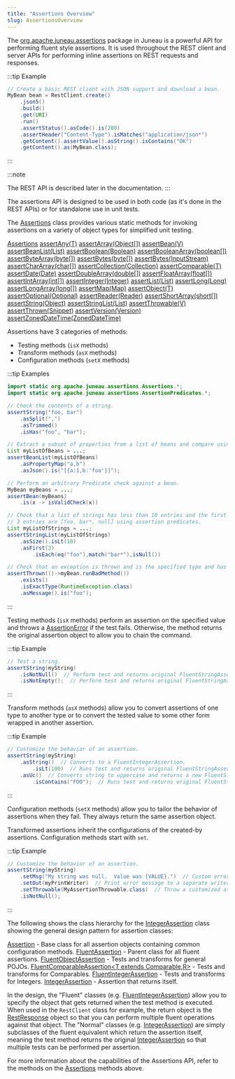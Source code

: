 ```yaml
---
title: "Assertions Overview"
slug: AssertionsOverview
---
```


The <a href="/site/apidocs/org/apache/juneau/assertions/package-summary.html" target="_blank">org.apache.juneau.assertions</a> package in Juneau is a powerful API for performing
fluent style assertions.
It is used throughout the REST client and server APIs for performing inline assertions on REST requests and responses.

:::tip Example
```java
// Create a basic REST client with JSON support and download a bean.
MyBean bean = RestClient.create()
    .json5()
    .build()
    .get(URI)
    .run()
    .assertStatus().asCode().is(200)
    .assertHeader("Content-Type").isMatches("application/json*")
    .getContent().assertValue().asString().isContains("OK")
    .getContent().as(MyBean.class);
```
:::

:::note

The REST API is described later in the documentation.
:::

The assertions API is designed to be used in both code (as it's done in the REST APIs) or for standalone use in unit
tests.

The <a href="/site/apidocs/org/apache/juneau/assertions/Assertions.html" target="_blank">Assertions</a> class provides various static methods for
invoking assertions on a variety of object types for simplified unit testing.

<tree>
<node-0><javac-class><a href="/site/apidocs/org/apache/juneau/assertions/Assertions.html" target="_blank">Assertions</a></javac-class> <javac-method><a href="/site/apidocs/org/apache/juneau/assertions/Assertions.html#assertAny(T)" target="_blank">assertAny(T)</a></javac-method> <javac-method><a href="/site/apidocs/org/apache/juneau/assertions/Assertions.html#assertArray(E[])" target="_blank">assertArray(Object[])</a></javac-method> <javac-method><a href="/site/apidocs/org/apache/juneau/assertions/Assertions.html#assertBean(T)" target="_blank">assertBean(V)</a></javac-method> <javac-method><a href="/site/apidocs/org/apache/juneau/assertions/Assertions.html#assertBeanList(java.util.List)" target="_blank">assertBeanList(List)</a></javac-method> <javac-method><a href="/site/apidocs/org/apache/juneau/assertions/Assertions.html#assertBoolean(java.lang.Boolean)" target="_blank">assertBoolean(Boolean)</a></javac-method> <javac-method><a href="/site/apidocs/org/apache/juneau/assertions/Assertions.html#assertBooleanArray(boolean[])" target="_blank">assertBooleanArray(boolean[])</a></javac-method> <javac-method><a href="/site/apidocs/org/apache/juneau/assertions/Assertions.html#assertByteArray(byte[])" target="_blank">assertByteArray(byte[])</a></javac-method> <javac-method><a href="/site/apidocs/org/apache/juneau/assertions/Assertions.html#assertBytes(byte[])" target="_blank">assertBytes(byte[])</a></javac-method> <javac-method><a href="/site/apidocs/org/apache/juneau/assertions/Assertions.html#assertBytes(byte[])" target="_blank">assertBytes(InputStream)</a></javac-method> <javac-method><a href="/site/apidocs/org/apache/juneau/assertions/Assertions.html#assertCharArray(char[])" target="_blank">assertCharArray(char[])</a></javac-method> <javac-method><a href="/site/apidocs/org/apache/juneau/assertions/Assertions.html#assertCollection(java.util.Collection)" target="_blank">assertCollection(Collection)</a></javac-method> <javac-method><a href="/site/apidocs/org/apache/juneau/assertions/Assertions.html#assertComparable(T)" target="_blank">assertComparable(T)</a></javac-method> <javac-method><a href="/site/apidocs/org/apache/juneau/assertions/Assertions.html#assertDate(java.util.Date)" target="_blank">assertDate(Date)</a></javac-method> <javac-method><a href="/site/apidocs/org/apache/juneau/assertions/Assertions.html#assertDoubleArray(double[])" target="_blank">assertDoubleArray(double[])</a></javac-method> <javac-method><a href="/site/apidocs/org/apache/juneau/assertions/Assertions.html#assertFloatArray(float[])" target="_blank">assertFloatArray(float[])</a></javac-method> <javac-method><a href="/site/apidocs/org/apache/juneau/assertions/Assertions.html#assertIntArray(int[])" target="_blank">assertIntArray(int[])</a></javac-method> <javac-method><a href="/site/apidocs/org/apache/juneau/assertions/Assertions.html#assertInteger(java.lang.Integer)" target="_blank">assertInteger(Integer)</a></javac-method> <javac-method><a href="/site/apidocs/org/apache/juneau/assertions/Assertions.html#assertList(java.util.List)" target="_blank">assertList(List)</a></javac-method> <javac-method><a href="/site/apidocs/org/apache/juneau/assertions/Assertions.html#assertLong(java.lang.Long)" target="_blank">assertLong(Long)</a></javac-method> <javac-method><a href="/site/apidocs/org/apache/juneau/assertions/Assertions.html#assertLongArray(long[])" target="_blank">assertLongArray(long[])</a></javac-method> <javac-method><a href="/site/apidocs/org/apache/juneau/assertions/Assertions.html#assertMap(java.util.Map)" target="_blank">assertMap(Map)</a></javac-method> <javac-method><a href="/site/apidocs/org/apache/juneau/assertions/Assertions.html#assertObject(T)" target="_blank">assertObject(T)</a></javac-method> <javac-method><a href="/site/apidocs/org/apache/juneau/assertions/Assertions.html#assertOptional(java.util.Optional)" target="_blank">assertOptional(Optional)</a></javac-method> <javac-method><a href="/site/apidocs/org/apache/juneau/assertions/Assertions.html#assertReader(java.io.Reader)" target="_blank">assertReader(Reader)</a></javac-method> <javac-method><a href="/site/apidocs/org/apache/juneau/assertions/Assertions.html#assertShortArray(short[])" target="_blank">assertShortArray(short[])</a></javac-method> <javac-method><a href="/site/apidocs/org/apache/juneau/assertions/Assertions.html#assertString(java.lang.Object)" target="_blank">assertString(Object)</a></javac-method> <javac-method><a href="/site/apidocs/org/apache/juneau/assertions/Assertions.html#assertStringList(java.util.List)" target="_blank">assertStringList(List)</a></javac-method> <javac-method><a href="/site/apidocs/org/apache/juneau/assertions/Assertions.html#assertThrowable(T)" target="_blank">assertThrowable(V)</a></javac-method> <javac-method><a href="/site/apidocs/org/apache/juneau/assertions/Assertions.html#assertThrown(org.apache.juneau.common.utils.Snippet)" target="_blank">assertThrown(Snippet)</a></javac-method> <javac-method><a href="/site/apidocs/org/apache/juneau/assertions/Assertions.html#assertVersion(org.apache.juneau.Version)" target="_blank">assertVersion(Version)</a></javac-method> <javac-method><a href="/site/apidocs/org/apache/juneau/assertions/Assertions.html#assertZonedDateTime(java.time.ZonedDateTime)" target="_blank">assertZonedDateTime(ZonedDateTime)</a></javac-method></node-0>
</tree>

Assertions have 3 categories of methods:

- Testing methods (`isX` methods)
- Transform methods (`asX` methods)
- Configuration methods (`setX` methods)

:::tip Examples
```java
import static org.apache.juneau.assertions.Assertions.*;
import static org.apache.juneau.assertions.AssertionPredicates.*;

// Check the contents of a string.
assertString("foo, bar")
    .asSplit(",")
    .asTrimmed()
    .isHas("foo", "bar");

// Extract a subset of properties from a list of beans and compare using JSON5.
List myListOfBeans = ...;
assertBeanList(myListOfBeans)
    .asPropertyMap("a,b")
    .asJson().is("[{a:1,b:'foo'}]");

// Perform an arbitrary Predicate check against a bean.
MyBean myBeans = ...;
assertBean(myBeans)
    .is(x -> isValidCheck(x))

// Check that a list of strings has less than 10 entries and the first
// 3 entries are [foo, bar*, null] using assertion predicates.
List myListOfStrings = ...;
assertStringList(myListOfStrings)
    .asSize().isLt(10)
    .asFirst(3)
        .isEach(eq("foo"),match("bar*"),isNull())

// Check that an exception is thrown and is the specified type and has the specified message.
assertThrown(()->myBean.runBadMethod())
    .exists()
    .isExactType(RuntimeException.class)
    .asMessage().is("foo");
```
:::

Testing methods (`isX` methods) perform an assertion on the specified value and throws a <a href="https://docs.oracle.com/en/java/javase/17/docs/api/java.base/java/lang/AssertionError.html" target="_blank">AssertionError</a> if
the test fails.
Otherwise, the method returns the original assertion object to allow you to chain the command.

:::tip Example
```java
// Test a string.
assertString(myString)
    .isNotNull()  // Perform test and returns original FluentStringAssertion.
    .isNotEmpty();  // Perform test and returns original FluentStringAssertion.
```
:::

Transform methods (`asX` methods) allow you to convert assertions of one type to another type or to convert the tested
value to some other form wrapped in another assertion.

:::tip Example
```java
// Customize the behavior of an assertion.
assertString(myString)
    .asString()  // Converts to a FluentIntegerAssertion.
        .isLt(100)  // Runs test and returns original FluentStringAssertion.
    .asUc()  // Converts string to uppercase and returns a new FluentStringAssertion.
        .isContains("FOO");  // Runs test and returns original FluentStringAssertion.
```
:::

Configuration methods (`setX` methods) allow you to tailor the behavior of assertions when they fail.
They always return the same assertion object.

Transformed assertions inherit the configurations of the created-by assertions.
Configuration methods start with `set`.

:::tip Example
```java
// Customize the behavior of an assertion.
assertString(myString)
    .setMsg("My string was null.  Value was {VALUE}.")  // Custom error message when error occurs.
    .setOut(myPrintWriter)  // Print error message to a separate writer.
    .setThrowable(MyAssertionThrowable.class)  // Throw a customized assertion exception.
    .isNotNull();
```
:::

The following shows the class hierarchy for the <a href="/site/apidocs/org/apache/juneau/assertions/IntegerAssertion.html" target="_blank">IntegerAssertion</a> class showing the general design pattern for assertion classes:

<tree>
<node-0><java-class><a href="/site/apidocs/org/apache/juneau/assertions/Assertion.html" target="_blank">Assertion</a></java-class> - Base class for all assertion objects containing common configuration methods.</node-0>
<node-1><java-class><a href="/site/apidocs/org/apache/juneau/assertions/FluentAssertion.html" target="_blank">FluentAssertion</a></java-class> - Parent class for all fluent assertions.</node-1>
<node-2><java-class><a href="/site/apidocs/org/apache/juneau/assertions/FluentObjectAssertion.html" target="_blank">FluentObjectAssertion</a></java-class> - Tests and transforms for general POJOs.</node-2>
<node-3><java-class><a href="/site/apidocs/org/apache/juneau/assertions/FluentComparableAssertion.html" target="_blank">FluentComparableAssertion&lt;T extends Comparable,R&gt;</a></java-class> - Tests and transforms for Comparables.</node-3>
<node-4><java-class><a href="/site/apidocs/org/apache/juneau/assertions/FluentIntegerAssertion.html" target="_blank">FluentIntegerAssertion</a></java-class> - Tests and transforms for Integers.</node-4>
<node-5><java-class><a href="/site/apidocs/org/apache/juneau/assertions/IntegerAssertion.html" target="_blank">IntegerAssertion</a></java-class> - Assertion that returns itself.</node-5>
</tree>

In the design, the "Fluent" classes (e.g. <a href="/site/apidocs/org/apache/juneau/assertions/FluentIntegerAssertion.html" target="_blank">FluentIntegerAssertion</a>) allow you to specify the object that gets returned when the test method is executed.
When used in the `RestClient` class for example, the return object is the <a href="/site/apidocs/org/apache/juneau/rest/client/RestResponse.html" target="_blank">RestResponse</a> object so that you can perform multiple fluent operations against that object.
The "Normal" classes (e.g. <a href="/site/apidocs/org/apache/juneau/assertions/IntegerAssertion.html" target="_blank">IntegerAssertion</a>) are
simply subclasses of the fluent equivalent which return the assertion itself, meaning the test method returns the
original <a href="/site/apidocs/org/apache/juneau/assertions/IntegerAssertion.html" target="_blank">IntegerAssertion</a> so that multiple tests can
be performed per assertion.

For more information about the capabilities of the Assertions API, refer to the methods on the <a href="/site/apidocs/org/apache/juneau/assertions/Assertions.html" target="_blank">Assertions</a> methods above.
